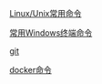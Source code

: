 [Linux/Unix常用命令](./Linux_command.md)

[常用Windows终端命令](./Windows_command.md)

[git](./git_command.md)

[docker命令](./docker_command.md)
